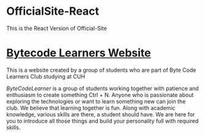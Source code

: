 # OfficialSite-React

This is the React Version of Official-Site

# [Bytecode Learners Website](http://bytecodelearners.cuh.ac.in/)

This is a website created by a group of students who are part of Byte Code Learners Club studying at CUH

_ByteCodeLearner_ is a group of students working together with patience and enthusiasm to create something Ctrl + N. Anyone who is passionate about exploring the technologies or want to learn something new can join the club. We believe that learning together is fun. Along with academic knowledge, various skills are there, a student should have. We are here for you to introduce all those things and build your personality full with required skills.
